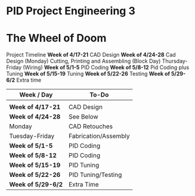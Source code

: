 # PID Project Engineering 3 
# The Wheel of Doom 
Project Timeline
**Week of 4/17-21**
CAD Design
**Week of 4/24-28**
Cad Design (Monday)
Cutting, Printing and Assembling (Block Day)
Thursday-Friday (Wiring) 
**Week of 5/1-5**
PID Coding
**Week of 5/8-12**
Pid Coding plus Tuning
**Week of 5/15-19**
Tuning
**Week of 5/22-26**
Testing 
**Week of 5/29-6/2**
Extra time 

| **Week / Day**       | **To-Do**            |
| -------------------- | -------------------- |
|                      |                      |
| **Week of 4/17-21**  | CAD Design           |
| **Week of 4/24-28**  | See Below            |
| Monday               | CAD Retouches        |
| Tuesday-Friday       | Fabrication/Assembly |
| **Week of 5/1-5**    | PID Coding           |
| **Week of 5/8-12**   | PID Coding           |
| **Week of 5/15-19**  | PID Tuning           |
| **Week of 5/22-26**  | PID Tuning/Testing   |
| **Week of 5/29-6/2** | Extra Time           |
